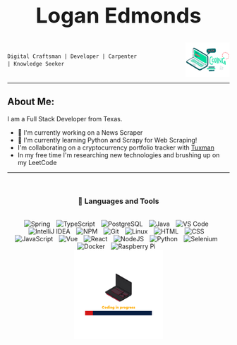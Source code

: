 <div style=" text-align: center; font-size: 24px">

# Logan Edmonds
</div>
<div style="display: flex;">
  <div style="align-self: center; margin-left: auto;">
  
  `Digital Craftsman | Developer | Carpenter | Knowledge Seeker`

  </div>
  <img alt="Coding GIF" src="coding-computer.gif" style="display: block; 
           margin-left: 100px;
           margin-right: auto;
           width: 20%;"/>
</div>

---
<div>

## About Me: 
I am a Full Stack Developer from Texas.

  * 📰 I'm currently working on a News Scraper
  * 🌱 I'm currently learning Python and Scrapy for Web Scraping!
  * I'm collaborating on a cryptocurrency portfolio tracker with [Tuxman](https://github.com/Tuxman)
  * In my free time I'm researching new technologies and brushing up on my LeetCode
</div>

---
<br />
<div style="text-align: center;">

### 🧰 Languages and Tools
</div>
<br />

<div style="text-align: center;">
  <img class="icons" alt="Spring" width="30px" src="https://cdn.jsdelivr.net/gh/devicons/devicon/icons/spring/spring-original.svg" />
  <img class="icons" alt="TypeScript" width="30px" src="https://cdn.jsdelivr.net/gh/devicons/devicon/icons/typescript/typescript-plain.svg" />
  <img class="icons" alt="PostgreSQL" width="30px" src="https://cdn.jsdelivr.net/gh/devicons/devicon/icons/postgresql/postgresql-plain.svg" />
  <img class="icons" alt="Java" width="30px" src="https://cdn.jsdelivr.net/gh/devicons/devicon/icons/java/java-original.svg"/>
  <img class="icons" alt="VS Code" width="30px" src="https://cdn.jsdelivr.net/gh/devicons/devicon/icons/vscode/vscode-original.svg" />
  <img class="icons" alt="IntelliJ IDEA" width="30px" src="https://cdn.jsdelivr.net/gh/devicons/devicon/icons/intellij/intellij-original.svg" />
  <img class="icons" alt="NPM" width="30px" src="https://cdn.jsdelivr.net/gh/devicons/devicon/icons/npm/npm-original-wordmark.svg" />
  <img class="icons" alt="Git" width="30px" src="https://cdn.jsdelivr.net/gh/devicons/devicon/icons/git/git-original.svg" />
  <img class="icons" alt="Linux" width="30px" src="https://cdn.jsdelivr.net/gh/devicons/devicon/icons/linux/linux-original.svg" />
  <img class="icons" alt="HTML" width="30px" src="https://cdn.jsdelivr.net/gh/devicons/devicon/icons/html5/html5-plain.svg" />
  <img class="icons" alt="CSS" width="30px" src="https://cdn.jsdelivr.net/gh/devicons/devicon/icons/css3/css3-plain.svg" />
  <img class="icons" alt="JavaScript" width="30px" src="https://cdn.jsdelivr.net/gh/devicons/devicon/icons/javascript/javascript-plain.svg" />
  <img class="icons" alt="Vue" width="30px" src="https://cdn.jsdelivr.net/gh/devicons/devicon/icons/vuejs/vuejs-original.svg" />
  <img class="icons" alt="React" width="30px" src="https://cdn.jsdelivr.net/gh/devicons/devicon/icons/react/react-original.svg" />
  <img class="icons" alt="NodeJS" width="30px" src="https://cdn.jsdelivr.net/gh/devicons/devicon/icons/nodejs/nodejs-original.svg" />
  <img class="icons" alt="Python" width="30px" src="https://cdn.jsdelivr.net/gh/devicons/devicon/icons/python/python-plain.svg" />
  <img class="icons" alt="Selenium" width="30px" src="https://cdn.jsdelivr.net/gh/devicons/devicon/icons/selenium/selenium-original.svg" />
  <img class="icons" alt="Docker" width="30px" src="https://cdn.jsdelivr.net/gh/devicons/devicon/icons/docker/docker-original.svg" />
  <img class="icons" alt="Raspberry Pi" width="30px" src="https://cdn.jsdelivr.net/gh/devicons/devicon/icons/raspberrypi/raspberrypi-original.svg" />
</div>
<img alt="Coding GIF" src="coding-computer2.gif" style="display: block; 
           margin-left: auto;
           margin-right: auto;
           width: 40%;"/>

<style>

.icons {
  padding-right: 10px;

}

</style>